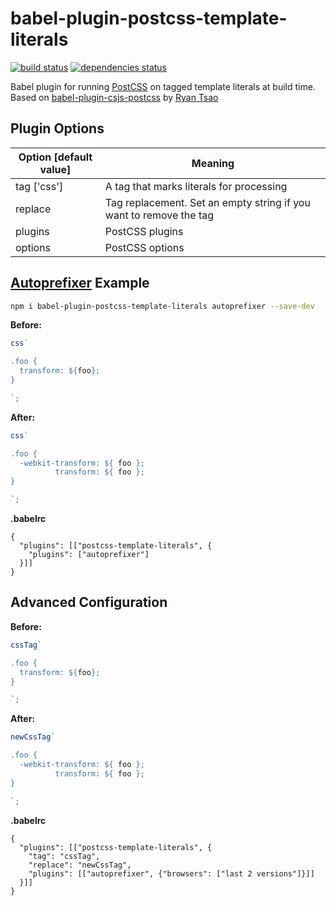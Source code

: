 # babel-plugin-postcss-template-literals

[![build status][build-badge]][build-href]
[![dependencies status][deps-badge]][deps-href]

Babel plugin for running [PostCSS](https://github.com/postcss/postcss) on tagged template literals at build time. Based on [babel-plugin-csjs-postcss](babel-plugin-csjs-postcss) by [Ryan Tsao](https://github.com/rtsao)

## Plugin Options

| Option [default value] | Meaning                                                             |
|------------------------|---------------------------------------------------------------------|
| tag ['css']            | A tag that marks literals for processing                            |
| replace                | Tag replacement. Set an empty string if you want to remove the tag  |
| plugins                | PostCSS plugins                                                     |
| options                | PostCSS options                                                     |


## [Autoprefixer](https://github.com/postcss/autoprefixer) Example
```sh
npm i babel-plugin-postcss-template-literals autoprefixer --save-dev
```

**Before:**
```javascript
css`

.foo {
  transform: ${foo};
}

`;
```

**After:**
```javascript
css`

.foo {
  -webkit-transform: ${ foo };
          transform: ${ foo };
}

`;
```

**.babelrc**
```
{
  "plugins": [["postcss-template-literals", {
    "plugins": ["autoprefixer"]
  }]]
}
```


## Advanced Configuration

**Before:**
```javascript
cssTag`

.foo {
  transform: ${foo};
}

`;
```

**After:**
```javascript
newCssTag`

.foo {
  -webkit-transform: ${ foo };
          transform: ${ foo };
}

`;
```

**.babelrc**
```
{
  "plugins": [["postcss-template-literals", {
    "tag": "cssTag",
    "replace": "newCssTag",
    "plugins": [["autoprefixer", {"browsers": ["last 2 versions"]}]]
  }]]
}
```



[build-badge]: https://api.travis-ci.org/art-bazhin/babel-plugin-postcss-template-literals.svg?branch=master
[build-href]: https://api.travis-ci.org/art-bazhin/babel-plugin-postcss-template-literals
[deps-badge]: https://david-dm.org/art-bazhin/babel-plugin-postcss-template-literals.svg
[deps-href]: https://david-dm.org/art-bazhin/babel-plugin-postcss-template-literals